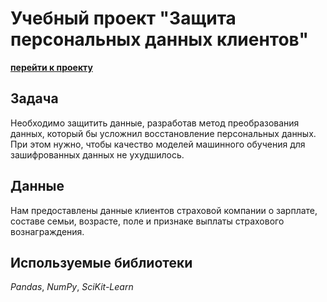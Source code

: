# Учебный проект "Защита персональных данных клиентов"

**[перейти к проекту](Защита%20персональных%20данных%20клиентов/insurance.ipynb)**
    
## Задача

Необходимо защитить данные, разработав метод преобразования данных, который бы усложнил восстановление персональных данных. При этом нужно, чтобы качество моделей машинного обучения для зашифрованных данных не ухудшилось. 

## Данные

Нам предоставлены данные клиентов страховой компании о зарплате, составе семьи, возрасте, поле и признаке выплаты страхового вознаграждения.

## Используемые библиотеки

*Pandas*, *NumPy*, *SciKit-Learn*